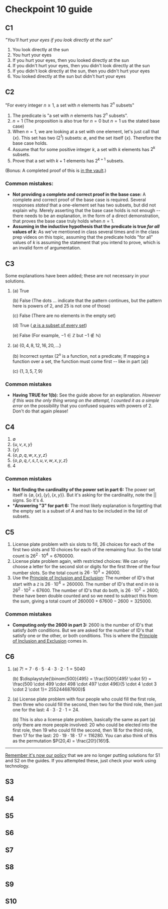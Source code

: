 # Checkpoint 10 guide 

## C1

*"You'll hurt your eyes if you look directly at the sun*"

1. You look directly at the sun
2. You hurt your eyes
3. If you hurt your eyes, then you looked directly at the sun
4. If you didn't hurt your eyes, then you didn't look directly at the sun
5. If you didn't look directly at the sun, then you didn't hurt your eyes
6. You looked directly at the sun but didn't hurt your eyes

## C2

"For every integer $n \geq 1$, a set with $n$ elements has $2^n$ subsets"

1. The predicate is "a set with $n$ elements has $2^n$ subsets". 
2. $n = 1$ (The proposition is also true for $n=0$ but $n=1$ us the stated base case)
3. When $n=1$, we are looking at a set with one element, let's just call that $\lbrace x \rbrace$. This set has two ($2^1$) subsets: $\emptyset$, and the set itself $\lbrace x \rbrace$. Therefore the base case holds. 
4. Assume that for some positive integer $k$, a set with $k$ elements has $2^k$ subsets. 
5. Prove that a set with $k+1$ elements has $2^{k+1}$ subsets. 

(Bonus: A completed proof of this is [in the vault](https://publish.obsidian.md/mth225/Recursion+and+Induction/Mathematical+induction).) 

### Common mistakes: 

- **Not providing a complete and correct proof in the base case:** A complete and correct proof of the base case is required. Several responses *stated* that a one-element set has two subsets, but did not explain why. Merely asserting that the base case holds is not enough -- there needs to be an explanation, in the form of a direct demonstration, that proves the base case truly holds when $n=1$. 
- **Assuming in the inductive hypothesis that the predicate is true *for all* values of $k$**: As we've mentioned in class several times and in the class prep videos on this topic, assuming that the predicate holds "for all" values of $k$ is assuming the statement that you intend to prove, which is an invalid form of argumentation. 


## C3

Some explanations have been added; these are not necessary in your solutions. 

1. (a) True
   
   (b) False (The dots $\dots$ indicate that the pattern continues, but the pattern here is powers of 2, and 25 is not one of those)
   
   (c) False (There are no elements in the empty set)
   
   (d) True ([ $\emptyset$ is a subset of every set](https://publish.obsidian.md/mth225/Sets+and+Functions/Empty+set))

   (e) False (For example, $-1 \in \mathbb{Z}$ but $-1 \not \in \mathbb{N}$)

2. (a) $\lbrace 0, 4, 8, 12, 16, 20, \dots \rbrace$

   (b) Incorrect syntax ($2^n$ is a function, not a predicate; If mapping a function over a set, the function must come first -- like in part (a))

   (c) $\lbrace 1, 3, 5, 7, 9 \rbrace$ 

### Common mistakes

- **Having TRUE for 1(b):** See the guide above for an explanation. *However if this was the only thing wrong on the attempt, I counted it as a simple error* on the possibility that you confused squares with powers of 2. Don't do that again please! 


## C4 

1. $\emptyset$
2. $\lbrace u,v,x,y \rbrace$
3. $\lbrace y \rbrace$ 
4. $\lbrace o,p,q,w,x,y,z \rbrace$
5. $\lbrace o,p,q,r,s,t,u,v,w,x,y,z \rbrace$
6. $4$

### Common mistakes

- **Not finding the cardinality of the power set in part 6:** The power set itself is $\lbrace \emptyset, \lbrace x \rbrace, \lbrace y \rbrace, \lbrace x,y \rbrace \rbrace$. But it's asking for the cardinality, note the $| |$ signs. So it's 4. 
- ***Answering "3" for part 6:** The most likely explanation is forgetting that the empty set is a subset of $A$ and has to be included in the list of subsets. 

## C5 

1. License plate problem with six slots to fill, 26 choices for each of the first two slots and 10 choices for each of the remaining four. So the total count is $26^2 \cdot 10^4 = 6760000$. 
2. License plate problem again, with restricted choices: We can only choose a letter for the second slot or digits for the first three of the four number slots. So the total count is $26 \cdot 10^3 = 26000$. 
3. Use the [Principle of Inclusion and Exclusion](https://publish.obsidian.md/mth225/Combinatorics/Principle+of+Inclusion+and+Exclusion): The number of ID's that start with a `Z` is $26 \cdot 10^4 = 260000$. The number of ID's that end in `69` is $26^2 \cdot 10^2 = 67600$. The number of ID's that do both, is $26 \cdot 10^2 = 2600$; these have been double counted and so we need to subtract this from the sum, giving a total count of $260000 + 67600 - 2600 = 325000$. 

### Common mistakes

- **Computing *only* the 2600 in part 3:** 2600 is the number of ID's that satisfy *both* conditions. But we are asked for the number of ID's that satisfy one or the other, or both conditions. This is where the [Principle of Inclusion and Exclusion](https://publish.obsidian.md/mth225/Combinatorics/Principle+of+Inclusion+and+Exclusion) comes in. 



## C6

1. (a) $7! = 7 \cdot 6 \cdot 5 \cdot 4 \cdot 3 \cdot 2 \cdot 1 = 5040$

   (b) $\displaystyle{\binom{500}{495} = \frac{500!}{495! \cdot 5!} = \frac{500 \cdot 499 \cdot 498 \cdot 497 \cdot 496}{5 \cdot 4 \cdot 3 \cdot 2 \cdot 1}=  255244687600}$

2. (a) License plate problem with four people who could fill the first role, then three who could fill the second, then two for the third role, then just one for the last: $4 \cdot 3 \cdot 2 \cdot 1 = 24$. 

   (b) This is also a license plate problem, basically the same as part (a) only there are more people involved: 20 who could be elected into the first role, then 19 who could fill the second, then 18 for the third role, then 17 for the last: $20 \cdot 19 \cdot 18 \cdot 17 = 116280$. You can also think of this as the permutation $P(20,4) = \frac{20!}{16!}$. 



---

[Remember it's now our policy](https://github.com/RobertTalbert/discretecs/blob/master/MTH225-Winter2024/assignments/checkpoints/Checkpoint%208%20guide.md) that we are no longer putting solutions for S1 and S2 on the guides. If you attempted these, just check your work using technology.

## S3 



## S4

 
## S5


## S6


## S7

## S8

## S9

## S10